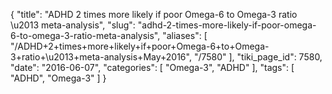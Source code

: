 {
    "title": "ADHD 2 times more likely if poor Omega-6 to Omega-3 ratio \u2013 meta-analysis",
    "slug": "adhd-2-times-more-likely-if-poor-omega-6-to-omega-3-ratio-meta-analysis",
    "aliases": [
        "/ADHD+2+times+more+likely+if+poor+Omega-6+to+Omega-3+ratio+\u2013+meta-analysis+May+2016",
        "/7580"
    ],
    "tiki_page_id": 7580,
    "date": "2016-06-07",
    "categories": [
        "Omega-3",
        "ADHD"
    ],
    "tags": [
        "ADHD",
        "Omega-3"
    ]
}